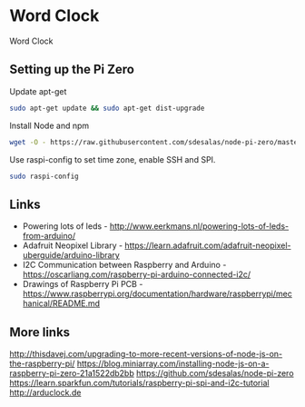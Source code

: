 # Word Clock

Word Clock


## Setting up the Pi Zero

Update apt-get

````bash
sudo apt-get update && sudo apt-get dist-upgrade
````

Install Node and npm

````bash
wget -O - https://raw.githubusercontent.com/sdesalas/node-pi-zero/master/install-node-v6.9.1.sh | bash
````

Use raspi-config to set time zone, enable SSH and SPI.

````bash
sudo raspi-config
````

## Links
- Powering lots of leds - http://www.eerkmans.nl/powering-lots-of-leds-from-arduino/
- Adafruit Neopixel Library - https://learn.adafruit.com/adafruit-neopixel-uberguide/arduino-library
- I2C Communication between Raspberry and Arduino - https://oscarliang.com/raspberry-pi-arduino-connected-i2c/
- Drawings of Raspberry Pi PCB - https://www.raspberrypi.org/documentation/hardware/raspberrypi/mechanical/README.md


## More links
http://thisdavej.com/upgrading-to-more-recent-versions-of-node-js-on-the-raspberry-pi/
https://blog.miniarray.com/installing-node-js-on-a-raspberry-pi-zero-21a1522db2bb
https://github.com/sdesalas/node-pi-zero
https://learn.sparkfun.com/tutorials/raspberry-pi-spi-and-i2c-tutorial
http://arduclock.de
